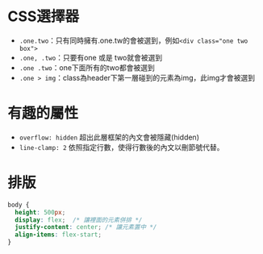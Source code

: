 
# CSS選擇器

- `.one.two`：只有同時擁有.one.tw的會被選到，例如`<div class="one two box">`
- `.one, .two`：只要有one 或是 two就會被選到
- `.one .two`：one下面所有的two都會被選到
- `.one > img`：class為header下第一層碰到的元素為img，此img才會被選到


# 有趣的屬性

- `overflow: hidden`  超出此層框架的內文會被隱藏(hidden)
- `line-clamp: 2` 依照指定行數，使得行數後的內文以刪節號代替。

# 排版

```css
body {
  height: 500px;
  display: flex;  /* 讓裡面的元素併排 */
  justify-content: center; /* 讓元素置中 */
  align-items: flex-start;
}
```